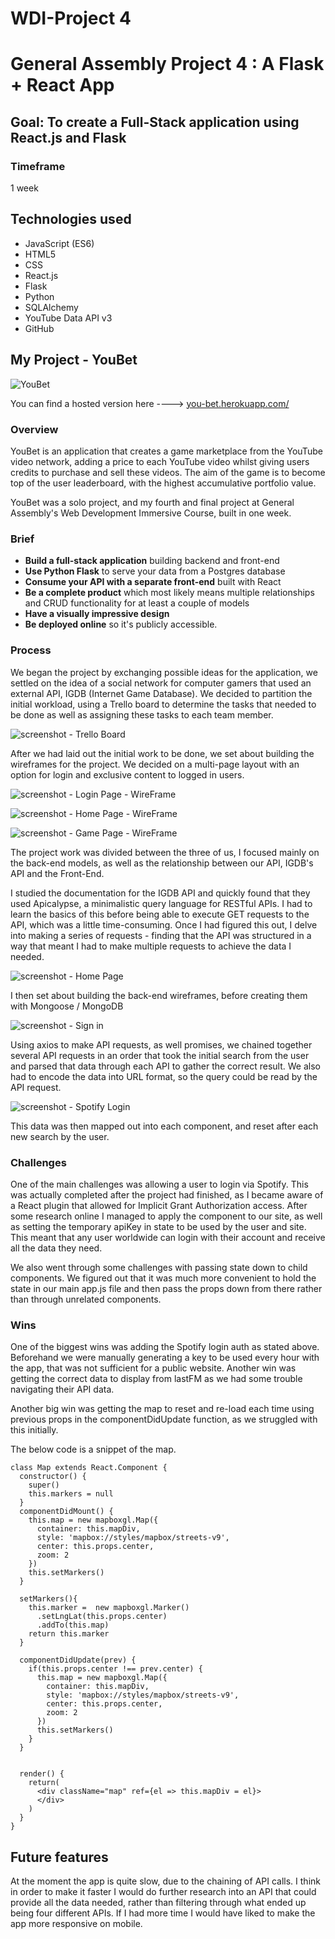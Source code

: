 # WDI-Project 4
# General Assembly Project 4 :  A Flask + React App

## Goal: To create a Full-Stack application using React.js and Flask
### Timeframe
1 week

## Technologies used

* JavaScript (ES6)
* HTML5
* CSS
* React.js
* Flask
* Python
* SQLAlchemy
* YouTube Data API v3
* GitHub

## My Project - YouBet

![YouBet](https://github.com/henry-stroud/wdi-project-4/blob/master/img/homepage.png?raw=true)

You can find a hosted version here ----> [you-bet.herokuapp.com/](https://you-bet.herokuapp.com/)

### Overview

YouBet is an application that creates a game marketplace from the YouTube video network, adding a price to each YouTube video whilst giving users credits to purchase and sell these videos. The aim of the game is to become top of the user leaderboard, with the highest accumulative portfolio value.

YouBet was a solo project, and my fourth and final project at General Assembly's Web Development Immersive Course, built in one week.

### Brief
- **Build a full-stack application** building backend and front-end
- **Use Python Flask** to serve your data from a Postgres database
- **Consume your API with a separate front-end** built with React
- **Be a complete product** which most likely means multiple relationships and CRUD functionality for at least a couple of models
- **Have a visually impressive design**
- **Be deployed online** so it's publicly accessible.

### Process

We began the project by exchanging possible ideas for the application, we settled on the idea of a social network for computer gamers that used an external API, IGDB (Internet Game Database). We decided to partition the initial workload, using a Trello board to determine the tasks that needed to be done as well as assigning these tasks to each team member.

![screenshot - Trello Board](https://github.com/henry-stroud/wdi-project-4/blob/master/img/Trello.png?raw=true)

After we had laid out the initial work to be done, we set about building the wireframes for the project. We decided on a multi-page layout with an option for login and exclusive content to logged in users.

![screenshot - Login Page - WireFrame](https://github.com/henry-stroud/wdi-project-4/blob/master/img/wireframe2.png?raw=true)

![screenshot - Home Page - WireFrame](https://github.com/henry-stroud/wdi-project-4/blob/master/img/wireframe4.png?raw=true)

![screenshot - Game Page - WireFrame](https://github.com/henry-stroud/wdi-project-4/blob/master/img/wireframe3.png?raw=true)

The project work was divided between the three of us, I focused mainly on the back-end models, as well as the relationship between our API, IGDB's API and the Front-End.

I studied the documentation for the IGDB API and quickly found that they used Apicalypse, a minimalistic query language for RESTful APIs. I had to learn the basics of this before being able to execute GET requests to the API, which was a little time-consuming. Once I had figured this out, I delve into making a series of requests - finding that the API was structured in a way that meant I had to make multiple requests to achieve the data I needed.

![screenshot - Home Page](https://github.com/henry-stroud/wdi-project-4/blob/master/img/homepage.png?raw=true)

I then set about building the back-end wireframes, before creating them with Mongoose / MongoDB

![screenshot - Sign in](https://github.com/henry-stroud/wdi-project-2/blob/master/img/spotify-login.png?raw=true)

Using axios to make API requests, as well promises, we chained together several API requests in an order that took the initial search from the user and parsed that data through each API to gather the correct result. We also had to encode the data into URL format, so the query could be read by the API request.

![screenshot - Spotify Login](https://github.com/henry-stroud/wdi-project-2/blob/master/img/sign-in.png?raw=true)

This data was then mapped out into each component, and reset after each new search by the user.

### Challenges

One of the main challenges was allowing a user to login via Spotify. This was actually completed after the project had finished, as I became aware of a React plugin that allowed for Implicit Grant Authorization access. After some research online I managed to apply the component to our site, as well as setting the temporary apiKey in state to be used by the user and site. This meant that any user worldwide can login with their account and receive all the data they need.

We also went through some challenges with passing state down to child components. We figured out that it was much more convenient to hold the state in our main app.js file and then pass the props down from there rather than through unrelated components.

### Wins

One of the biggest wins was adding the Spotify login auth as stated above. Beforehand we were manually generating a key to be used every hour with the app, that was not sufficient for a public website. Another win was getting the correct data to display from lastFM as we had some trouble navigating their API data.

Another big win was getting the map to reset and re-load each time using previous props in the componentDidUpdate function, as we struggled with this initially.

The below code is a snippet of the map.

```
class Map extends React.Component {
  constructor() {
    super()
    this.markers = null
  }
  componentDidMount() {
    this.map = new mapboxgl.Map({
      container: this.mapDiv,
      style: 'mapbox://styles/mapbox/streets-v9',
      center: this.props.center,
      zoom: 2
    })
    this.setMarkers()
  }

  setMarkers(){
    this.marker =  new mapboxgl.Marker()
      .setLngLat(this.props.center)
      .addTo(this.map)
    return this.marker
  }

  componentDidUpdate(prev) {
    if(this.props.center !== prev.center) {
      this.map = new mapboxgl.Map({
        container: this.mapDiv,
        style: 'mapbox://styles/mapbox/streets-v9',
        center: this.props.center,
        zoom: 2
      })
      this.setMarkers()
    }
  }


  render() {
    return(
      <div className="map" ref={el => this.mapDiv = el}>
      </div>
    )
  }
}
```

## Future features

At the moment the app is quite slow, due to the chaining of API calls. I think in order to make it faster I would do further research into an API that could provide all the data needed, rather than filtering through what ended up being four different APIs. If I had more time I would have liked to make the app more responsive on mobile.
